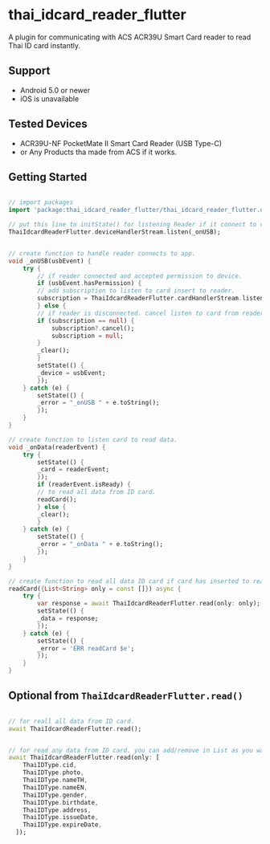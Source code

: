 # thai_idcard_reader_flutter

A plugin for communicating with ACS ACR39U Smart Card reader to read Thai ID card instantly.

## Support
- Android 5.0 or newer
- iOS is unavailable

## Tested Devices 
- ACR39U-NF PocketMate II Smart Card Reader (USB Type-C)
- or Any Products tha made from ACS if it works.



## Getting Started

```dart

// import packages
import 'package:thai_idcard_reader_flutter/thai_idcard_reader_flutter.dart';

// put this line to initState() for listening Reader if it connect to device.
ThaiIdcardReaderFlutter.deviceHandlerStream.listen(_onUSB);


// create function to handle reader connects to app.
void _onUSB(usbEvent) {
    try {
        // if reader connected and accepted permission to device.
        if (usbEvent.hasPermission) {
        // add subscription to listen to card insert to reader.
        subscription = ThaiIdcardReaderFlutter.cardHandlerStream.listen(_onData);
        } else {
        // if reader is disconnected. cancel listen to card from reader
        if (subscription == null) {
            subscription?.cancel();
            subscription = null;
        }
        _clear();
        }
        setState(() {
        _device = usbEvent;
        });
    } catch (e) {
        setState(() {
        _error = "_onUSB " + e.toString();
        });
    }
}

// create function to listen card to read data.
void _onData(readerEvent) {
    try {
        setState(() {
        _card = readerEvent;
        });
        if (readerEvent.isReady) {
        // to read all data from ID card.
        readCard();
        } else {
        _clear();
        }
    } catch (e) {
        setState(() {
        _error = "_onData " + e.toString();
        });
    }
}

// create function to read all data ID card if card has inserted to reader.
readCard({List<String> only = const []}) async {
    try {
        var response = await ThaiIdcardReaderFlutter.read(only: only);
        setState(() {
        _data = response;
        });
    } catch (e) {
        setState(() {
        _error = 'ERR readCard $e';
        });
    }
}

```

## Optional from `ThaiIdcardReaderFlutter.read()`


```dart

// for reall all data from ID card.
await ThaiIdcardReaderFlutter.read();


// for read any data from ID card. you can add/remove in List as you want.
await ThaiIdcardReaderFlutter.read(only: [
    ThaiIDType.cid,
    ThaiIDType.photo,
    ThaiIDType.nameTH,
    ThaiIDType.nameEN,
    ThaiIDType.gender,
    ThaiIDType.birthdate,
    ThaiIDType.address,
    ThaiIDType.issueDate,
    ThaiIDType.expireDate,
  ]);

```
